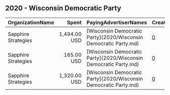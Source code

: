 ## 2020 - Wisconsin Democratic Party 
|OrganizationName|Spent|PayingAdvertiserNames|CreativeUrls|Impressions|Genders|AgeBrackets|CountryCodes|BillingAddresses|CandidateBallotInformation|
|:---|---:|:---|:---|---:|:---|:---|:---|:---|:---|
|Sapphire Strategies|1,494.00 USD|[Wisconsin Democratic Party](2020/Wisconsin Democratic Party.md)|[0](https://www.snap.com/political-ads/asset/64ba405bb7c35ef15c3cfacfac271be0e4e8c993d3d99551aba0d4fe5e80fed7?mediaType=mp4)|287,268|||united states|US||
|Sapphire Strategies|165.00 USD|[Wisconsin Democratic Party](2020/Wisconsin Democratic Party.md)|[0](https://www.snap.com/political-ads/asset/64ba405bb7c35ef15c3cfacfac271be0e4e8c993d3d99551aba0d4fe5e80fed7?mediaType=mp4)|35,410|||united states|US||
|Sapphire Strategies|1,320.00 USD|[Wisconsin Democratic Party](2020/Wisconsin Democratic Party.md)|[0](https://www.snap.com/political-ads/asset/c9c79d4eb1ce51f08b13feed7eb398471a3a870b42a2434c65f6b26902632b8c?mediaType=mp4)|500,723||18-30|united states|US||
